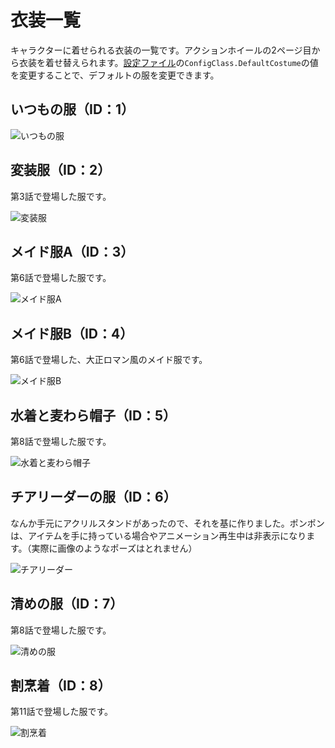 # 衣装一覧
キャラクターに着せられる衣装の一覧です。アクションホイールの2ページ目から衣装を着せ替えられます。[設定ファイル](./scripts/config.lua)の``ConfigClass.DefaultCostume``の値を変更することで、デフォルトの服を変更できます。

## いつもの服（ID：1）
![いつもの服](README_images/通常の服.jpg)

## 変装服（ID：2）
第3話で登場した服です。

![変装服](README_images/変装服.jpg)

## メイド服A（ID：3）
第6話で登場した服です。

![メイド服A](README_images/メイド服A.jpg)

## メイド服B（ID：4）
第6話で登場した、大正ロマン風のメイド服です。

![メイド服B](README_images/メイド服B.jpg)

## 水着と麦わら帽子（ID：5）
第8話で登場した服です。

![水着と麦わら帽子](README_images/水着.jpg)

## チアリーダーの服（ID：6）
なんか手元にアクリルスタンドがあったので、それを基に作りました。ポンポンは、アイテムを手に持っている場合やアニメーション再生中は非表示になります。（実際に画像のようなポーズはとれません）

![チアリーダー](README_images/チアリーダー.jpg)

## 清めの服（ID：7）
第8話で登場した服です。

![清めの服](README_images/清めの服.jpg)

## 割烹着（ID：8）
第11話で登場した服です。

![割烹着](README_images/割烹着.jpg)